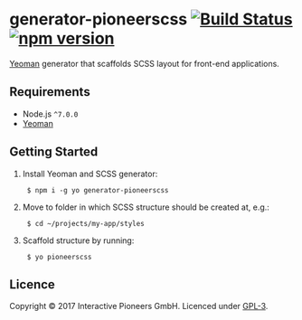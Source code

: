 # generator-pioneerscss [![Build Status](https://secure.travis-ci.org/interactive-pioneers/generator-pioneerscss.svg?branch=master)](http://travis-ci.org/interactive-pioneers/generator-pioneerscss) [![npm version](https://badge.fury.io/js/generator-pioneerscss.svg)](http://badge.fury.io/js/generator-pioneerscss)


[Yeoman](http://yeoman.io) generator that scaffolds SCSS layout for front-end applications.

## Requirements

- Node.js `^7.0.0`
- [Yeoman](http://yeoman.io)

## Getting Started

1. Install Yeoman and SCSS generator:

        $ npm i -g yo generator-pioneerscss

2. Move to folder in which SCSS structure should be created at, e.g.:

        $ cd ~/projects/my-app/styles

3. Scaffold structure by running:

        $ yo pioneerscss

## Licence

Copyright © 2017 Interactive Pioneers GmbH. Licenced under [GPL-3](LICENSE).
